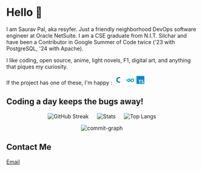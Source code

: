 # Hello 👋

I am Saurav Pal, aka resyfer. Just a friendly neighborhood DevOps software engineer at Oracle NetSuite. I am a CSE graduate from N.I.T. Silchar and have been a Contributor in Google Summer of Code twice ('23 with PostgreSQL, '24 with Apache).
 
I like coding, open source, anime, light novels, F1, digital art, and anything that piques my curiosity.

If the project has one of these, I'm happy : <img title="C" height="25" src="./img/c.svg"> <img title="Go" height="25" src="./img/go.svg"> <img title="TypeScript" height="25" src="./img/typescript.svg">

## Coding a day keeps the bugs away!

<div align="center" width=100%>

<img width=30% src="https://streak-stats.demolab.com?user=resyfer&theme=react&border_radius=10&date_format=M%20j%5B%2C%20Y%5D" alt="GitHub Streak" /> &emsp;
<img width=30% src="https://github-readme-stats.vercel.app/api?username=resyfer&theme=radical&show_icons=true" alt="Stats" /> &emsp;
<img width=30% src="https://github-readme-stats.vercel.app/api/top-langs/?username=resyfer&layout=compact&theme=radical&langs_count=8&hide=css,html,Makefile" alt="Top Langs" />

![commit-graph](https://github-readme-activity-graph.vercel.app/graph?username=resyfer&theme=react-dark&area=true)

</div>

## Contact Me
<!-- https://mail.google.com/mail/u/0/?view=cm&fs=1&to=resyfer.dev@gmail.com&tf=1 -->
[Email](mailto:resyfer.dev@gmail.com)
